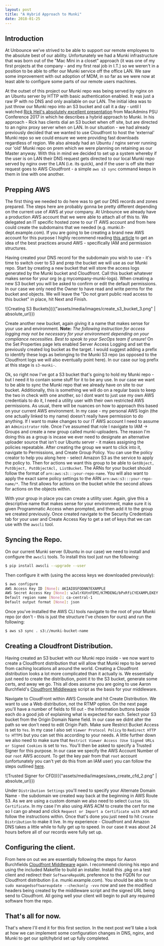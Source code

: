 ```yaml
---
layout: post
title: "A Hybrid Approach to Munki"
date: 2018-01-25
---
```


## Introduction

At Unbounce we've strived to be able to support our remote employees to the absolute best of our ability. Unfortunately we had a Munki infrastructure that was born out of the "Mac Mini in a closet" approach (it was one of my first projects at the company - and my first real job in I.T.) so we weren't in a position to be able to offer our Munki service off the office LAN. We saw some improvement with out adoption of MDM, in so far as we were now at least able to configure some parts of our remote users machines. 

At the outset of this project our Munki repo was being served by nginx on an Ubuntu server by HTTP with basic authentication enabled. It was just a raw IP with no DNS and only available on our LAN. The initial idea was to just throw our Munki repo into an S3 bucket and call it a day - until I watched [Rick Heil's absolutely excellent presentation][1] from MacAdmins PSU Conference 2017 in which he describes a hybrid approach to Munki. In his approach - Rick has clients dial an S3 bucket when off site, but are directed to an nginx proxy server when on LAN. In our situation - we had already previously decided that we wanted to use Cloudfront to host the 'external' Munki repo so we could ensure we were providing fast downloads regardless of region. We also already had an Ubuntu / nginx server running our 'old' Munki repo on prem which we were planning on retaining as our Master anyway. With this in mind we decided to set up a system whereby if the user is on LAN their DNS request gets directed to our local Munki repo served by nginx over the LAN (i.e. its quick), and if the user is off site their request goes to AWS Cloudfront - a simple `aws s3 sync` command keeps in them in line with one another. 

## Prepping AWS

The first thing we needed to do here was to get our DNS records and zones prepared. The steps here are probably gonna be pretty different depending on the current use of AWS at your company. At Unbounce we already have a production AWS account that we were able to attach all of this to. We delegated an IT specific hosted zone to our IT AWS account and from here could create the subdomains that we needed (e.g. munki.it-dept.example.com). If you are going to be creating a brand new AWS account for this purpose I highly recommend reading [this article][2] to get an idea of the best practices around AWS - specifically IAM and permission structures. 

Having created your DNS record for the subdomain you wish to use - it's time to switch over to S3 and prep the bucket we will use as our Munki repo. Start by creating a new bucket that will store the access logs generated by the Munki bucket and Cloudfront. Call this bucket whatever makes sense for your org (e.g mycompany-munki-logs). When creating a new S3 bucket you will be asked to confirm or edit the default permissions. In our case we only need the Owner to have read and write perms for the bucket and objects. We will leave the "Do not grant public read access to this bucket" in place, hit Next and Finish. 

![Creating S3 Buckets]({{"assets/media/images/create_s3_bucket_3.png" | absolute_url}})

Create another new bucket, again giving it a name that makes sense for your use and environment. **Note:** *The following instruction for access logging may not be necessary for your environment depending on your compliance necessities. Best to speak to your SecOps team if unsure!* On the Set Properties page lets enabled Server Access Logging and set the previously created log bucket as the target. I would suggest adding a prefix to identify these logs as belonging to the Munki S3 repo (as opposed to the Cloudfront logs we will also eventually point here). In our case our log prefix at this stage is `s3-munki-`. 

Ok, so right now I've got a S3 bucket that's going to hold my Munki repo - but I need it to contain some stuff for it to be any use. In our case we want to be able to sync the Munki repo that we already have on site to our bucket. Additionally, this is something we will do on a regular basis to keep the two in check with one another, so I dont want to just use my own AWS credentials to do it, I need a utility user with their own restricted AWS permissions. As usual, there will be nuances on how to approach this based on your current AWS environment. In my case - my personal AWS login (the one actually linked to my name) doesn't really have permission to do anything. If I want to make changes to our IT AWS account I need to assume an `Administrator` role. Once I've assumed that role I navigate to IAM -> Groups and create a new group called munki-uploaders. The reason I'm doing this as a group is incase we ever need to designate an alternative uploader source that isn't our Ubuntu server - it makes assigning the policies repeatable. After creating the group we want to click into it, navigate to Permissions, and Create Group Policy. You can use the policy creator to help you along here - select Amazon S3 as the service to apply the policy to. Then for actions we want this group to be able to `GetObject, PutObject, PutObjectAcl, ListBucket`. The ARNs for your bucket should follow the format of `arn:aws:s3:::your-repo-name`. You will also want to apply the exact same policy settings to the ARN `arn:aws:s3:::your-repo-name/*`. The first allows for actions on the bucket while the second allows for actions on the objects within. 

With your group in place you can create a utility user. Again, give this a descriptive name that makes sense for your environment, make sure it is given Programmatic Access when prompted, and then add it to the group we created previously. Once created navigate to the Security Credentials tab for your user and Create Access Key to get a set of keys that we can use with the `awscli` tool. 

## Syncing the Repo. 

On our current Munki server (Ubuntu in our case) we need to install and configure the `awscli` tools. To install this tool just run the following:

```bash
$ pip install awscli --upgrade --user
```

Then configure it with (using the access keys we downloaded previously):

```bash
$ aws configure
AWS Access Key ID [None]: AKIAIOSFODNN7EXAMPLE
AWS Secret Access Key [None]: wJalrXUtnFEMI/K7MDENG/bPxRfiCYEXAMPLEKEY
Default region name [None]: ca-central-1
Default output format [None]: json
```

Once you've installed the AWS CLI tools navigate to the root of your Munki repo (or don't - this is just the structure I've chosen for ours) and run the following:

```bash
$ aws s3 sync . s3://munki-bucket-name
```

## Creating a Cloudfront Distribution. 

Having created an S3 bucket with our Munki repo inside - we now want to create a Cloudfront distribution that will allow that Munki repo to be served from caching locations all around the world. Creating a Cloudfront distribution looks a lot more complicated than it actually is. We essentially just need to create the distribution, point it to the S3 bucket, generate some certs, and away we go. This all does assume you are going to use Aaron Burchfield's [Cloudfront Middleware][3] script as the basis for your middleware. 

Navigate to CloudFront within AWS Console and hit Create Distribution. We want to use a Web distribution, not the RTMP option. On the next page you'll have a number of fields to fill out - the Information buttons beside each do a good job of explaining what is expected for each. Select your S3 bucket from the Origin Domain Name field. In our case we didnt alter the path so we don't need to edit Origin Path. Make sure Restrict Bucket Access is set to `Yes`. In my case I also set `Viewer Protocol Policy` to `Redirect HTTP to HTTPS` but you can set this according to your needs. A little further down we also need to make sure that `Restrict Viewer Access (Use Signed URLs or Signed Cookies` is set to `Yes`. You'll then be asked to specify a Trusted Signer for this purpose. In our case we specify the AWS Account Number of our `root` AWS account. To get the key pair from that `root` account (unfortunately you can't yet do this from an IAM user) you can follow the steps outlined [here][4]. 

![Trusted Signer for CFD]({{"assets/media/images/aws_create_cfd_2.png" | absolute_url}})

Under `Distribution Settings` you'll need to specify your Alternate Domain Name - the subdomain we created way back at the beginning in AWS Route 53. As we are using a custom domain we also need to select `Custom SSL Certificate`. In my case I'm also using AWS ACM to create the cert for me so I can go ahead and click `Request or Import a Certificate with ACM` and follow the instructions within. Once that's done you just need to hit `Create Distribution` to make it live. In my experience - Cloudfront and Amazon DNS takes a little while to fully get up to speed. In our case it was about 24 hours before all of our records were fully set up. 

## Configuring the client. 

From here on out we are essentially following the steps for Aaron Burchfields [Cloudfront Middleware][3] again. I recommend cloning his repo and using the included Makefile to build an installer. Install this .pkg on a test client and redirect their `SoftwareRepoURL` preference to the FQDN for our Cloudfront distribution (i.e. munki.example.com). You should be able to run `sudo managedsoftwareupdate --checkonly -vvv` now and see the modified headers being created by the middleware script and the signed URL being send to Cloudfront. All going well your client will begin to pull any required software from the repo. 

## That's all for now. 

That's where I'll end it for this first section. In the next post we'll take a look at how we can implement some configuration changes in DNS, nginx, and Munki to get our split/hybrid set up fully completed. 

[1]: https://www.youtube.com/watch?v=__JXxHvuXd8
[2]: https://docs.aws.amazon.com/IAM/latest/UserGuide/best-practices.html
[3]: https://github.com/AaronBurchfield/CloudFront-Middleware
[4]: https://docs.aws.amazon.com/AmazonCloudFront/latest/DeveloperGuide/private-content-trusted-signers.html